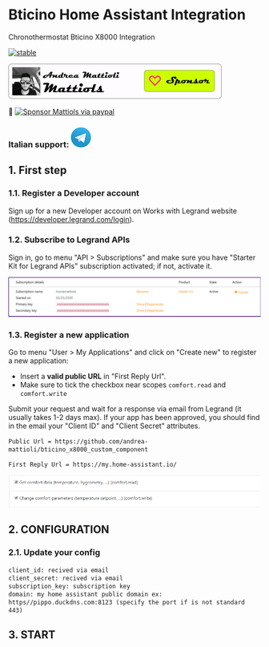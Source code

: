 # Bticino Home Assistant Integration
Chronothermostat Bticino X8000 Integration

[![stable](https://badges.github.io/stability-badges/dist/stable.svg)](https://github.com/badges/stability-badges)

[![Sponsor Mattiols via GitHub Sponsors](https://raw.githubusercontent.com/andrea-mattioli/bticino_X8000_rest_api/test/screenshots/sponsor.png)](https://github.com/sponsors/andrea-mattioli)

🍻 [![Sponsor Mattiols via paypal](https://www.paypalobjects.com/webstatic/mktg/logo/pp_cc_mark_37x23.jpg)](http://paypal.me/mattiols)

### Italian support: [![fully supported](https://raw.githubusercontent.com/andrea-mattioli/bticino_X8000_rest_api/test/screenshots/telegram_logo.png)](https://t.me/HassioHelp)

## 1. First step

### 1.1. Register a Developer account
Sign up for a new Developer account on Works with Legrand website (https://developer.legrand.com/login).

### 1.2. Subscribe to Legrand APIs
Sign in, go to menu "API > Subscriptions" and make sure you have "Starter Kit for Legrand APIs" subscription activated; if not, activate it.

![Alt text](https://github.com/andrea-mattioli/bticino_X8000_rest_api/raw/test/screenshots/subscription.PNG?raw=true "App Register")

### 1.3. Register a new application
Go to menu "User > My Applications" and click on "Create new" to register a new application:
- Insert a **valid public URL** in "First Reply Url". 
- Make sure to tick the checkbox near scopes `comfort.read` and `comfort.write`

Submit your request and wait for a response via email from Legrand (it usually takes 1-2 days max).
If your app has been approved, you should find in the email your "Client ID" and "Client Secret" attributes.

```
Public Url = https://github.com/andrea-mattioli/bticino_x8000_custom_component
```
```
First Reply Url = https://my.home-assistant.io/
```
![Alt text](https://github.com/andrea-mattioli/bticino_X8000_rest_api/raw/test/screenshots/app2.png?raw=true "App Register")

## 2. CONFIGURATION

### 2.1. Update your config
```
client_id: recived via email
client_secret: recived via email
subscription_key: subscription key
domain: my home assistant public domain ex: https//pippo.duckdns.com:8123 (specify the port if is not standard 443)
```
## 3. START
